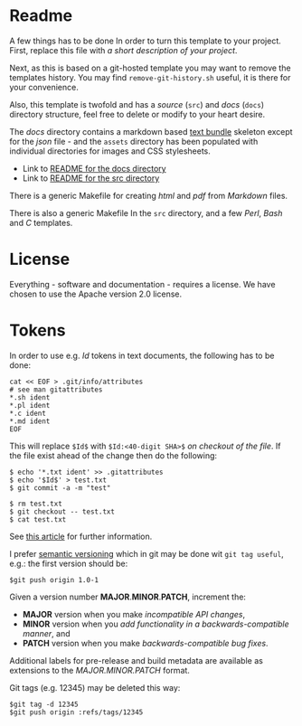 
# Readme

A few things has to be done In order to turn this template to your project. First,
replace this file with _a short description of your project_.

Next, as this is based on a git-hosted template you may want to remove the
templates history. You may find ``remove-git-history.sh`` useful, it is there
for your convenience.

Also, this template is twofold and has a _source_ (``src``) and _docs_ (``docs``)
directory structure, feel free to delete or modify to your heart desire.

The _docs_ directory contains a markdown based [text bundle](textbundle.org)
skeleton except for the _json_ file - and the ``assets`` directory has been
populated with individual directories for images and CSS stylesheets.

  - Link to [README for the docs directory](docs/README-docs.md)
  - Link to [README for the src directory](src/README.md)

There is a generic Makefile for creating _html_ and _pdf_ from _Markdown_ files.

There is also a generic Makefile In the ``src`` directory, and a few _Perl_,
_Bash_ and _C_ templates.

# License

Everything - software and documentation - requires a license. We have chosen to use the Apache version 2.0 license.

# Tokens
In order to use e.g. $Id$ tokens in text documents, the following has to be done:

	cat << EOF > .git/info/attributes 
	# see man gitattributes
	*.sh ident 
	*.pl ident
	*.c ident
	*.md ident
	EOF

This will replace ``$Id$`` with ``$Id:<40-digit SHA>$`` _on checkout of the file_. If the file exist ahead of
the change then do the following:

	$ echo '*.txt ident' >> .gitattributes
	$ echo '$Id$' > test.txt
	$ git commit -a -m "test"

	$ rm test.txt
	$ git checkout -- test.txt
	$ cat test.txt

See [this article](http://stackoverflow.com/questions/1792838/how-do-i-enable-ident-string-for-git-repos)
for further information.

I prefer [semantic versioning](http://semver.org) which in git may be done wit ``git tag useful``, e.g.:
the first version should be:

	$git push origin 1.0-1

Given a version number **MAJOR**.**MINOR**.**PATCH**, increment the:

  - **MAJOR** version when you make _incompatible API changes_,
  - **MINOR** version when you _add functionality in a backwards-compatible manner_, and
  - **PATCH** version when you make _backwards-compatible bug fixes_.

Additional labels for pre-release and build metadata are available as
extensions to the _MAJOR.MINOR.PATCH_ format.

Git tags (e.g. 12345) may be deleted this way:

	$git tag -d 12345
	$git push origin :refs/tags/12345


